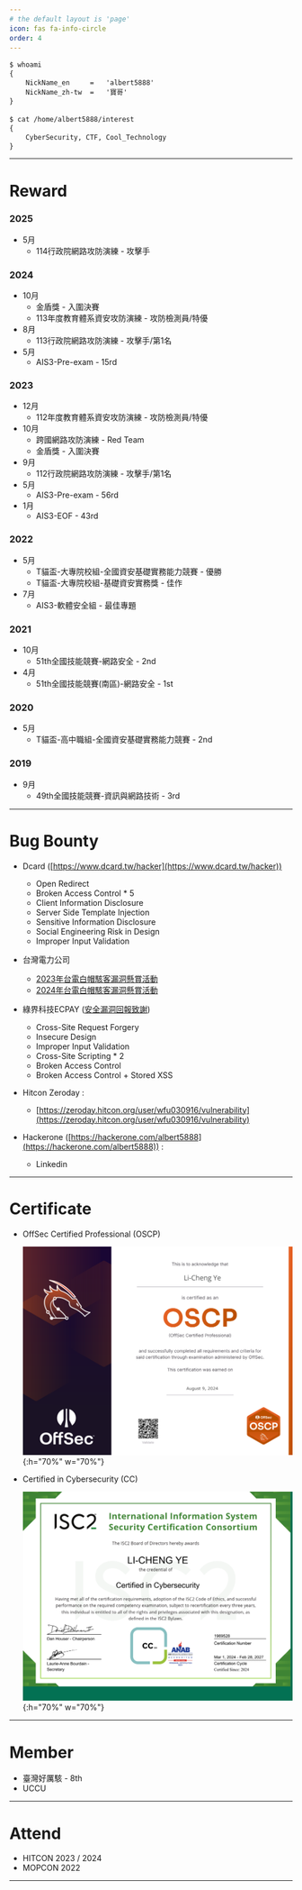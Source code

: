```yaml
---
# the default layout is 'page'
icon: fas fa-info-circle
order: 4
---
```


```
$ whoami
{
    NickName_en     =   'albert5888'
    NickName_zh-tw  =   '寶哥'
}

$ cat /home/albert5888/interest
{
    CyberSecurity, CTF, Cool_Technology
}
```
---
# Reward
### 2025
- 5月
    - 114行政院網路攻防演練 - 攻擊手

### 2024
- 10月
    - 金盾獎 - 入圍決賽
    - 113年度教育體系資安攻防演練 - 攻防檢測員/特優
- 8月
    - 113行政院網路攻防演練 - 攻擊手/第1名
- 5月
    - AIS3-Pre-exam - 15rd

### 2023
- 12月
    - 112年度教育體系資安攻防演練 - 攻防檢測員/特優
- 10月
    - 跨國網路攻防演練 - Red Team
    - 金盾獎 - 入圍決賽
- 9月
    - 112行政院網路攻防演練 - 攻擊手/第1名
- 5月
    - AIS3-Pre-exam - 56rd
- 1月
    - AIS3-EOF - 43rd

### 2022
- 5月
    - T貓盃-大專院校組-全國資安基礎實務能力競賽 - 優勝
    - T貓盃-大專院校組-基礎資安實務獎 - 佳作
- 7月
    - AIS3-軟體安全組 - 最佳專題

### 2021
- 10月
    - 51th全國技能競賽-網路安全 - 2nd
- 4月
    - 51th全國技能競賽(南區)-網路安全 - 1st

### 2020
- 5月
    - T貓盃-高中職組-全國資安基礎實務能力競賽 - 2nd

### 2019
- 9月
    - 49th全國技能競賽-資訊與網路技術 - 3rd

---

# Bug Bounty
- Dcard ([https://www.dcard.tw/hacker](https://www.dcard.tw/hacker))
    -	Open Redirect
    -	Broken Access Control * 5
    -	Client Information Disclosure
    -	Server Side Template Injection
    -	Sensitive Information Disclosure
    -	Social Engineering Risk in Design
    -	Improper Input Validation

- 台灣電力公司 
    -	[2023年台電白帽駭客漏洞懸賞活動](https://www.taipower.com.tw/2289/2323/2334/49686/)
    -	[2024年台電白帽駭客漏洞懸賞活動](https://www.taipower.com.tw/2289/2323/2334/60730/)


- 綠界科技ECPAY ([安全漏洞回報致謝](https://corp.ecpay.com.tw/bug-bounty-fame/))
    -	Cross-Site Request Forgery
    -	Insecure Design
    -	Improper Input Validation
    -	Cross-Site Scripting * 2
    -	Broken Access Control
    -	Broken Access Control + Stored XSS

- Hitcon Zeroday :
    - [https://zeroday.hitcon.org/user/wfu030916/vulnerability](https://zeroday.hitcon.org/user/wfu030916/vulnerability)

- Hackerone ([https://hackerone.com/albert5888](https://hackerone.com/albert5888)) :
    - Linkedin

---

# Certificate
- OffSec Certified Professional (OSCP)

  ![](/images/about/OSCP.png){:h="70%" w="70%"}

- Certified in Cybersecurity (CC)

  ![](/images/about/CC.png){:h="70%" w="70%"}


---

# Member
- 臺灣好厲駭 - 8th
- UCCU

---

# Attend
- HITCON 2023 / 2024
- MOPCON 2022

---
